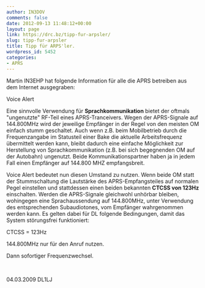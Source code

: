 ```yaml
---
author: IN3DOV
comments: false
date: 2012-09-13 11:48:12+00:00
layout: page
link: https://drc.bz/tipp-fur-arpsler/
slug: tipp-fur-arpsler
title: Tipp für ARPS'ler.
wordpress_id: 5452
categories:
- APRS
---
```


Martin IN3EHP hat folgende Information für alle die APRS betreiben aus dem Internet ausgegraben:




Voice Alert




Eine sinnvolle Verwendung für **Sprachkommunikation** bietet der oftmals "ungenutzte" RF-Teil eines APRS-Tranceivers. Wegen der APRS-Signale auf 144.800MHz wird der jeweilige Empfänger in der Regel von den meisten OM einfach stumm geschaltet. Auch wenn z.B. beim Mobilbetrieb durch die Frequenzangabe im Statusteil einer Bake die aktuelle Arbeitsfrequenz übermittelt werden kann, bleibt dadurch eine einfache Möglichkeit zur Herstellung von Sprachkommunikation (z.B. bei sich begegnenden OM auf der Autobahn) ungenutzt. Beide Kommunikationspartner haben ja in jedem Fall einen Empfänger auf 144.800 MHZ empfangsbreit.




Voice Alert bedeutet nun diesen Umstand zu nutzen. Wenn beide OM statt der Stummschaltung die Lautstärke des APRS-Empfangsteiles auf normalen Pegel einstellen und stattdessen einen beiden bekannten **CTCSS von 123Hz** einschalten. Werden die APRS-Signale gleichwohl unhörbar bleiben, wohingegen eine Sprachaussendung auf 144.800MHz, unter Verwendung des entsprechenden Subaudiotones, vom Empfänger wahrgenommen werden kann. Es gelten dabei für DL folgende Bedingungen, damit das System störungsfrei funktioniert:




CTCSS = 123Hz




144.800MHz nur für den Anruf nutzen.




Dann sofortiger Frequenzwechsel.




 




04.03.2009 DL1LJ
